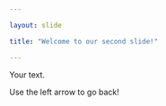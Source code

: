 ```yaml
---

layout: slide

title: "Welcome to our second slide!"

---
```


Your text.

Use the left arrow to go back!
